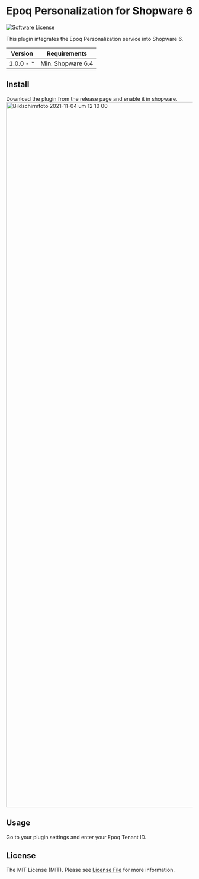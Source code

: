 # Epoq Personalization for Shopware 6

[![Software License](https://img.shields.io/badge/license-MIT-brightgreen.svg?style=flat-square)](LICENSE.md)

This plugin integrates the Epoq Personalization service into Shopware 6.

| Version 	| Requirements
|---------	|----------------------------
| 1.0.0 - *     	| Min. Shopware 6.4

## Install

Download the plugin from the release page and enable it in shopware.
<img width="1904" alt="Bildschirmfoto 2021-11-04 um 12 10 00" src="https://user-images.githubusercontent.com/8193345/140297401-ba3e89b0-e448-4397-b423-7fc84128b91d.png">

## Usage

Go to your plugin settings and enter your Epoq Tenant ID.


## License

The MIT License (MIT). Please see [License File](LICENSE) for more information.
